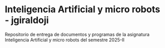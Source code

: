 # Inteligencia Artificial y micro robots - jgiraldoji
Repositorio de entrega de documentos y programas de la asignatura Inteligencia Artificial y micro robots del semestre 2025-II
